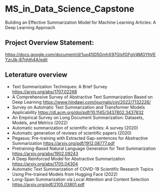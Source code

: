 # MS_in_Data_Science_Capstone
 Building an Effective Summarization Model for Machine Learning Articles: A Deep Learning Approach
## Project Overview Statement: 
https://docs.google.com/document/d/1uo41ID5GmhX97GIxfGFgV4MGYhVEYzrJjk-87nhth4A/edit
## Leterature overview 
- Text Summarization Techniques: A Brief Survey https://arxiv.org/abs/1707.02268
- A Comprehensive Survey of Abstractive Text Summarization Based on Deep Learning https://www.hindawi.com/journals/cin/2022/7132226/
- Survey on Automatic Text Summarization and Transformer Models Applicability https://dl.acm.org/doi/pdf/10.1145/3437802.3437832
- An Empirical Survey on Long Document Summarization: Datasets, Models, and Metrics (2022)
- Automatic summarization of scientific articles: A survey (2020)
- Automatic generation of reviews of scientific papers (2020)
- Pegasus: Pre-training with Extracted Gap-sentences for Abstractive Summarization https://arxiv.org/pdf/1912.08777.pdf
- Pretraining-Based Natural Language Generation for Text Summarization https://arxiv.org/abs/1902.09243
- A Deep Reinforced Model for Abstractive Summarization https://arxiv.org/abs/1705.04304
- Automatic Text Summarization of COVID-19 Scientific Research Topics Using Pre-trained Models from Hugging Face (2022)
- Long-Span Summarization via Local Attention and Content Selection https://arxiv.org/pdf/2105.03801.pdf
